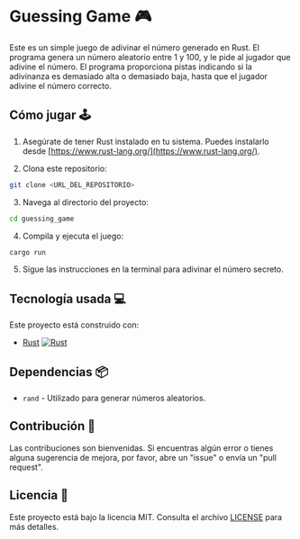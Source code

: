 # Guessing Game 🎮

Este es un simple juego de adivinar el número generado en Rust. El programa genera un número aleatorio entre 1 y 100, y le pide al jugador que adivine el número. El programa proporciona pistas indicando si la adivinanza es demasiado alta o demasiado baja, hasta que el jugador adivine el número correcto.

## Cómo jugar 🕹️

1.  Asegúrate de tener Rust instalado en tu sistema. Puedes instalarlo desde [https://www.rust-lang.org/](https://www.rust-lang.org/).

2.  Clona este repositorio:

```bash
git clone <URL_DEL_REPOSITORIO>
```

3.  Navega al directorio del proyecto:

```bash
cd guessing_game
```

4.  Compila y ejecuta el juego:

```bash
cargo run
```

5.  Sigue las instrucciones en la terminal para adivinar el número secreto.

## Tecnología usada 💻

Este proyecto está construido con:

- [Rust](https://www.rust-lang.org/)
  [![Rust](https://img.shields.io/badge/rust-v1.65-orange.svg)](https://www.rust-lang.org/)

## Dependencias 📦

- `rand` - Utilizado para generar números aleatorios.

## Contribución 🤝

Las contribuciones son bienvenidas. Si encuentras algún error o tienes alguna sugerencia de mejora, por favor, abre un "issue" o envía un "pull request".

## Licencia 📝

Este proyecto está bajo la licencia MIT. Consulta el archivo [LICENSE](LICENSE) para más detalles.
